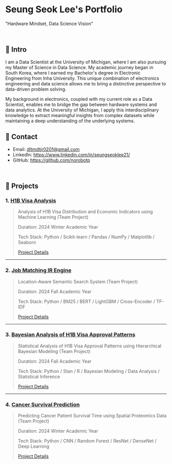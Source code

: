 # Seung Seok Lee's Portfolio
"Hardware Mindset, Data Science Vision"

</br>

## :pushpin: Intro
I am a Data Scientist at the University of Michigan, where I am also pursuing my Master of Science in Data Science. My academic journey began in South Korea, where I earned my Bachelor's degree in Electronic Engineering from Inha University. This unique combination of electronics engineering and data science allows me to bring a distinctive perspective to data-driven problem solving.

My background in electronics, coupled with my current role as a Data Scientist, enables me to bridge the gap between hardware systems and data analytics. At the University of Michigan, I apply this interdisciplinary knowledge to extract meaningful insights from complex datasets while maintaining a deep understanding of the underlying systems.
</br>

## :pushpin: Contact
- Email: dltmdtjr0201@gmail.com
- LinkedIn: https://www.linkedin.com/in/seungseoklee21/
- GitHub: https://github.com/norobotp

</br>

## :pushpin: Projects
### 1. [H1B Visa Analysis](https://github.com/norobotp/Relationships-between-H1B-Visa-Living-Wage-and-Income)
>Analysis of H1B Visa Distribution and Economic Indicators using Machine Learning (Team Project)
>  
>Duration: 2024 Winter Academic Year 
>  
>Tech Stack:
>Python / Scikit-learn / Pandas / NumPy / Matplotlib / Seaborn
>  
>[Project Details](https://github.com/norobotp/Relationships-between-H1B-Visa-Living-Wage-and-Income)

---

### 2. [Job Matching IR Engine](https://github.com/norobotp/Job-Matching-IR-Engine)
>Location-Aware Semantic Search System (Team Project)
> 
>Duration: 2024 Fall Academic Year
>  
>  Tech Stack:
>  Python / BM25 / BERT / LightGBM / Cross-Encoder / TF-IDF
>  
>[Project Details](https://github.com/norobotp/Job-Matching-IR-Engine)

---

### 3. [Bayesian Analysis of H1B Visa Approval Patterns](https://github.com/norobotp/Bayesian-Analysis-of-H1B-Visa-Approval-Patterns)
>Statistical Analysis of H1B Visa Approval Patterns using Hierarchical Bayesian Modeling (Team Project)
> 
>Duration: 2024 Fall Academic Year
>  
>  Tech Stack:
>  Python / Stan / R / Bayesian Modeling / Data Analysis / Statistical Inference
>  
>[Project Details](https://github.com/norobotp/Bayesian-Analysis-of-H1B-Visa-Approval-Patterns)

---

### 4. [Cancer Survival Prediction](https://github.com/norobotp/Cancer-Patient-Survival-Time-Prediction)
>Predicting Cancer Patient Survival Time using Spatial Proteomics Data (Team Project)
> 
>Duration: 2024 Winter Academic Year
>  
>  Tech Stack:
>  Python / CNN / Random Forest / ResNet / DenseNet / Deep Learning
>  
>[Project Details](https://github.com/norobotp/Cancer-Patient-Survival-Time-Prediction)
